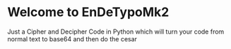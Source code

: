 # Welcome to EnDeTypoMk2
Just a Cipher and Decipher Code in Python which will turn your code from normal text to base64 and then do the cesar 
